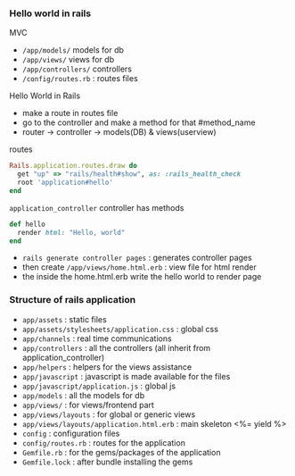 ### Hello world in rails

MVC 
- `/app/models/` models for db 
- `/app/views/` views for db 
- `/app/controllers/` controllers 
- `/config/routes.rb` : routes files

Hello World in Rails
- make a route in routes file 
- go to the controller and make a method for that #method_name
- router -> controller  -> models(DB) & views(userview)
                        

routes 
```ruby
Rails.application.routes.draw do
  get "up" => "rails/health#show", as: :rails_health_check
  root 'application#hello'
end
```


`application_controller` controller has methods 
```ruby
def hello
  render html: "Hello, world"
end
```


- `rails generate controller pages`  : generates controller pages 
- then create `/app/views/home.html.erb` : view file for html render
- the inside the home.html.erb write the hello world to render page



### Structure of rails application

- `app/assets` : static files 
- `app/assets/stylesheets/application.css` : global css 
- `app/channels` : real time communications 
- `app/controllers` : all the controllers (all inherit from application_controller)
- `app/helpers` : helpers for the views assistance 
- `app/javascript` : javascript is made available for the files 
- `app/javascript/application.js` : global js  
- `app/models` : all the models for db  
- `app/views/` : for views/frontend part
- `app/views/layouts` : for global or generic views
- `app/views/layouts/application.html.erb` : main skeleton <%= yield %>
- `config` : configuration files 
- `config/routes.rb` : routes for the application 
- `Gemfile.rb` : for the gems/packages of the application 
- `Gemfile.lock` : after bundle installing the gems  
